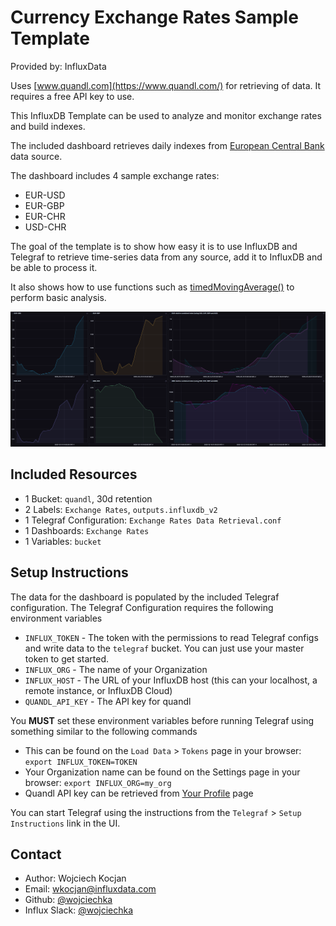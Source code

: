 # Currency Exchange Rates Sample Template

Provided by: InfluxData

Uses [www.quandl.com](https://www.quandl.com/) for retrieving of data. It requires a free API key to use.

This InfluxDB Template can be used to analyze and monitor exchange rates and build indexes.

The included dashboard retrieves daily indexes from [European Central Bank](https://www.quandl.com/data/ECB-European-Central-Bank) data source.

The dashboard includes 4 sample exchange rates:
- EUR-USD
- EUR-GBP
- EUR-CHR
- USD-CHR

The goal of the template is to show how easy it is to use InfluxDB and Telegraf to retrieve time-series data from any source, add it to InfluxDB and be able to process it.

It also shows how to use functions such as [timedMovingAverage()](https://v2.docs.influxdata.com/v2.0/reference/flux/stdlib/built-in/transformations/aggregates/timedmovingaverage/) to perform basic analysis.

![Exchange Rates Screenshot](img/exchange-rates-dashboard.png)

## Included Resources

  - 1 Bucket: `quandl`, 30d retention
  - 2 Labels: `Exchange Rates`, `outputs.influxdb_v2`
  - 1 Telegraf Configuration: `Exchange Rates Data Retrieval.conf`
  - 1 Dashboards: `Exchange Rates`
  - 1 Variables: `bucket`

## Setup Instructions
    
  The data for the dashboard is populated by the included Telegraf configuration. The Telegraf Configuration requires the following environment variables
    
  - `INFLUX_TOKEN` - The token with the permissions to read Telegraf configs and write data to the `telegraf` bucket. You can just use your master token to get started.
  - `INFLUX_ORG` - The name of your Organization
  - `INFLUX_HOST` - The URL of your InfluxDB host (this can your localhost, a remote instance, or InfluxDB Cloud)
  - `QUANDL_API_KEY` - The API key for quandl

  You **MUST** set these environment variables before running Telegraf using something similar to the following commands
    
  - This can be found on the `Load Data` > `Tokens` page in your browser: `export INFLUX_TOKEN=TOKEN`
  - Your Organization name can be found on the Settings page in your browser: `export INFLUX_ORG=my_org`
  - Quandl API key can be retrieved from [Your Profile](https://www.quandl.com/account/profile) page

  You can start Telegraf using the instructions from the `Telegraf` > `Setup Instructions` link in the UI.

## Contact

- Author: Wojciech Kocjan
- Email: wkocjan@influxdata.com
- Github: [@wojciechka](https://github.com/wojciechka)
- Influx Slack: [@wojciechka](https://influxdata.com/slack)
